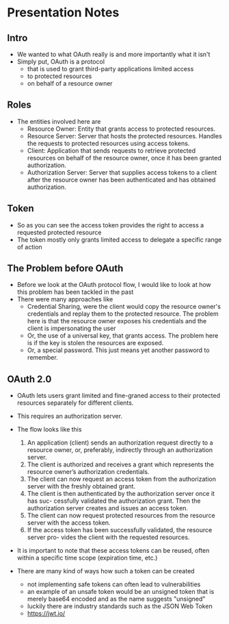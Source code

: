 # Presentation Notes

## Intro
- We wanted to what OAuth really is and more importantly what it isn't
- Simply put, OAuth is a protocol 
    - that is used to grant third-party applications limited access 
    - to protected resources 
    - on behalf of a resource owner

## Roles
- The entities involved here are
    - Resource Owner: Entity that grants access to protected resources.
    - Resource Server: Server that hosts the protected resources. Handles the requests to protected resources using access tokens.
    - Client: Application that sends requests to retrieve protected resources on behalf of the resource owner, once it has been granted authorization.
    - Authorization Server: Server that supplies access tokens to a client after the resource owner has been authenticated and has obtained authorization.

## Token
- So as you can see the access token provides the right to access a requested protected resource
- The token mostly only grants limited access to delegate a specific range of action

## The Problem before OAuth
- Before we look at the OAuth protocol flow, I would like to look at how this problem has been tackled in the past
- There were many approaches like
    - Credential Sharing, were the client would copy the resource owner's credentials and replay them to the protected resource. The problem here is that the resource owner exposes his credentials and the client is impersonating the user
    - Or, the use of a universal key, that grants access. The problem here is if the key is stolen the resources are exposed.
    - Or, a special password. This just means yet another password to remember.

## OAuth 2.0
- OAuth lets users grant limited and fine-graned access to their protected resources separately for different clients. 
- This requires an authorization server.
- The flow looks like this
    1. An application (client) sends an authorization request directly to a resource owner, or, preferably, indirectly through an authorization server.
    2. The client is authorized and receives a grant which represents the resource owner’s authorization credentials.
    3. The client can now request an access token from the authorization server with the freshly obtained grant.
    4. The client is then authenticated by the authorization server once it has suc- cessfully validated the authorization grant. Then the authorization server creates and issues an access token.
    5. The client can now request protected resources from the resource server with the access token.
    6. If the access token has been successfully validated, the resource server pro- vides the client with the requested resources.

- It is important to note that these access tokens can be reused, often within a specific time scope (expiration time, etc.)

- There are many kind of ways how such a token can be created
    - not implementing safe tokens can often lead to vulnerabilities
    - an example of an unsafe token would be an unsigned token that is merely base64 encoded and as the name suggests "unsigned"
    - luckily there are industry standards such as the JSON Web Token
    - https://jwt.io/
